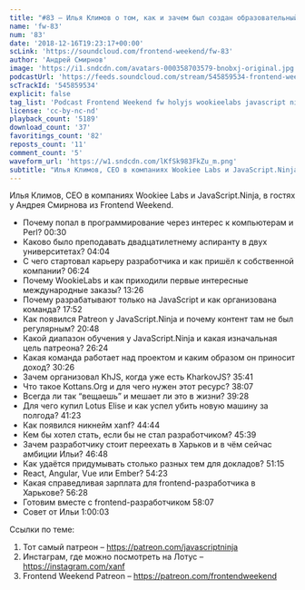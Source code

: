 ```yaml
---
title: "#83 – Илья Климов о том, как и зачем был создан образовательный проект JavaScript.Ninja"
name: 'fw-83'
num: '83'
date: '2018-12-16T19:23:17+00:00'
scLink: 'https://soundcloud.com/frontend-weekend/fw-83'
author: 'Андрей Смирнов'
image: 'https://i1.sndcdn.com/avatars-000358703579-bnobxj-original.jpg'
podcastUrl: 'https://feeds.soundcloud.com/stream/545859534-frontend-weekend-fw-83.m4a'
scTrackId: '545859534'
explicit: false
tag_list: 'Podcast Frontend Weekend fw holyjs wookieelabs javascript ninja'
license: 'cc-by-nc-nd'
playback_count: '5189'
download_count: '37'
favoritings_count: '82'
reposts_count: '11'
comment_count: '5'
waveform_url: 'https://w1.sndcdn.com/lKfSk983FkZu_m.png'
subtitle: "Илья Климов, CEO в компаниях Wookiee Labs и JavaScript.Ninja, в гостях у Андрея Смирнова из Frontend Weekend. "
---
```

Илья Климов, CEO в компаниях Wookiee Labs и JavaScript.Ninja, в гостях у Андрея Смирнова из Frontend Weekend. 

- Почему попал в программирование через интерес к компьютерам и Perl? <timecode sec="30">00:30</timecode>
- Каково было преподавать двадцатилетнему аспиранту в двух университетах? <timecode sec="244">04:04</timecode>
- С чего стартовал карьеру разработчика и как пришёл к собственной компании? <timecode sec="384">06:24</timecode>
- Почему WookieLabs и как приходили первые интересные международные заказы? <timecode sec="806">13:26</timecode>
- Почему разрабатывают только на JavaScript и как организована команда? <timecode sec="1072">17:52</timecode>
- Как появился Patreon у JavaScript.Ninja и почему контент там не был регулярным? <timecode sec="1248">20:48</timecode>
- Какой диапазон обучения у JavaScript.Ninja и какая изначальная цель патреона? <timecode sec="1584">26:24</timecode>
- Какая команда работает над проектом и каким образом он приносит доход? <timecode sec="1826">30:26</timecode>
- Зачем организовал KhJS, когда уже есть KharkovJS? <timecode sec="2141">35:41</timecode>
- Что такое Kottans.Org и для чего нужен этот ресурс? <timecode sec="2287">38:07</timecode>
- Всегда ли так “вещаешь” и мешает ли это в жизни? <timecode sec="2368">39:28</timecode>
- Для чего купил Lotus Elise и как успел убить новую машину за полгода? <timecode sec="2483">41:23</timecode>
- Как появился никнейм xanf? <timecode sec="2684">44:44</timecode>
- Кем бы хотел стать, если бы не стал разработчиком? <timecode sec="2739">45:39</timecode>
- Зачем разработчику стоит переехать в Харьков и в чём сейчас амбиции Ильи? <timecode sec="2808">46:48</timecode>
- Как удаётся придумывать столько разных тем для докладов? <timecode sec="3075">51:15</timecode>
- React, Angular, Vue или Ember? <timecode sec="3263">54:23</timecode>
- Какая справедливая зарплата для frontend-разработчика в Харькове? <timecode sec="3388">56:28</timecode>
- Готовим вместе с frontend-разработчиком <timecode sec="3487">58:07</timecode>
- Совет от Ильи <timecode sec="3603">1:00:03</timecode>

Ссылки по теме:
1) Тот самый патреон – https://patreon.com/javascriptninja
2) Инстаграм, где можно посмотреть на Лотус – https://instagram.com/xanf
3) Frontend Weekend Patreon – https://patreon.com/frontendweekend